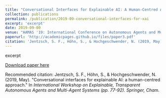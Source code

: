 ```yaml
---
title: "Conversational Interfaces for Explainable AI: A Human-Centred Approach"
collection: publications
permalink: /publication/2019-09-conversational-interfaces-for-xai
excerpt: 'excerpt'
date: 2019-09-00
venue: "AAMAS '19: International Conference on Autonomous Agents and Multiagent Systems"
paperurl: 'http://academicpages.github.io/files/paper3.pdf'
citation: 'Jentzsch, S. F., Höhn, S., & Hochgeschwender, N. (2019, May). &quot;Conversational interfaces for explainable AI: a human-centred approach.&quot; In <i>International Workshop on Explainable, Transparent Autonomous Agents and Multi-Agent Systems</i> (pp. 77-92). Springer, Cham.'
---
```

excerpt

[Download paper here](https://orbilu.uni.lu/bitstream/10993/39940/1/extraamas2019-conversational_interfaces_for_XAI-Jentzsch_Hoehn_Hochgeschwender.pdf)

Recommended citation: Jentzsch, S. F., Höhn, S., & Hochgeschwender, N. (2019, May). "Conversational interfaces for explainable AI: a human-centred approach." In <i>International Workshop on Explainable, Transparent Autonomous Agents and Multi-Agent Systems <i>(pp. 77-92). Springer, Cham.
